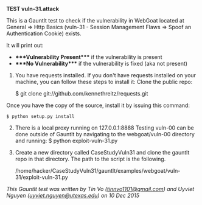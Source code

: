 **TEST vuln-31.attack**

This is a Gauntlt test to check if the vulnerability in WebGoat located at General => Http Basics (vuln-31 - Session Management Flaws => Spoof an Authentication Cookie) exists.

It will print out:

* __\*\*\*Vulnerability Present\*\*\*__ if the vulnerability is present
* __\*\*\*No Vulnerability\*\*\*__ if the vulnerability is fixed (aka not present)

1) You have requests installed. If you don't have requests installed on your machine, you can follow these steps to install it:
Clone the public repo:
		
	$ git clone git://github.com/kennethreitz/requests.git
		
Once you have the copy of the source, install it by issuing this command:
		
	$ python setup.py install
		

2) There is a local proxy running on 127.0.0.1:8888
Testing vuln-00 can be done outside of Gauntlt by navigating to the webgoat/vuln-00 directory and running:
	$ python exploit-vuln-31.py

3) Create a new directory called CaseStudyVuln31 and clone the gauntlt repo in that directory. The path to the script is the following.  
		
	/home/hacker/CaseStudyVuln31/gauntlt/examples/webgoat/vuln-31/exploit-vuln-31.py

*This Gauntlt test was written by Tin Vo (tinnvo1101@gmail.com) and Uyviet Nguyen (uyviet.nguyen@utexas.edu) on 10 Dec 2015*
